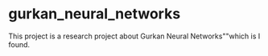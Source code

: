 # gurkan_neural_networks
 This project is a research project about Gurkan Neural Networks""which is I found.
